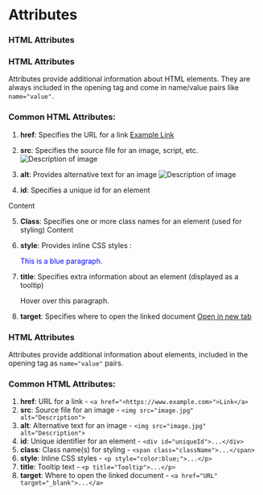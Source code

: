 # Attributes

### HTML Attributes

### HTML Attributes

Attributes provide additional information about HTML elements. They are always included in the opening tag and come in name/value pairs like `name="value"`.

### Common HTML Attributes:

1. **href**: Specifies the URL for a link
      <a href="<https://www.example.com>">Example Link</a>
2. **src**: Specifies the source file for an image, script, etc.
       <img src="image.jpg" alt="Description of image">

3. **alt**: Provides alternative text for an image
   <img src="image.jpg" alt="Description of image">

4. **id**: Specifies a unique id for an element
  <div id="uniqueId">Content</div>

5. **Class**: Specifies one or more class names for an element (used for styling)
        <span class="className">Content</span>

6. **style**: Provides inline CSS styles : <p style="color:blue;">This is a blue paragraph.</p>

7. **title**: Specifies extra information about an element (displayed as a tooltip)
                 <p title="I'm a tooltip">Hover over this paragraph.</p>

8. **target**: Specifies where to open the linked document
              <a href="<https://www.example.com>" target="_blank">Open in new tab</a>

### HTML Attributes

Attributes provide additional information about elements, included in the opening tag as `name="value"` pairs.

### Common HTML Attributes:

1. **href**: URL for a link - `<a href="<https://www.example.com>">Link</a>`
2. **src**: Source file for an image - `<img src="image.jpg" alt="Description">`
3. **alt**: Alternative text for an image - `<img src="image.jpg" alt="Description">`
4. **id**: Unique identifier for an element - `<div id="uniqueId">...</div>`
5. **class**: Class name(s) for styling - `<span class="className">...</span>`
6. **style**: Inline CSS styles - `<p style="color:blue;">...</p>`
7. **title**: Tooltip text - `<p title="Tooltip">...</p>`
8. **target**: Where to open the linked document - `<a href="URL" target="_blank">...</a>`